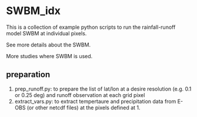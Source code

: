 # SWBM_idx

This is a collection of example python scripts to run the rainfall-runoff model SWBM at individual pixels.


See more details about the SWBM.

More studies where SWBM is used.
 

## preparation

 1. prep_runoff.py: to prepare the list of lat/lon at a desire resolution (e.g. 0.1 or 0.25 deg) and runoff observation at each grid pixel
 2. extract_vars.py: to extract tempertaure and precipitation data from E-OBS (or other netcdf files) at the pixels defined at 1.
